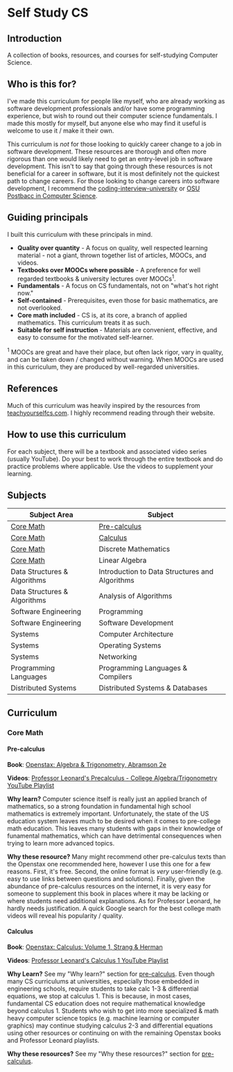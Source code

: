 # Self Study CS

## Introduction

A collection of books, resources, and courses for self-studying Computer Science.

## Who is this for?

I've made this curriculum for people like myself, who are already working as software development professionals and/or have some programming experience, but wish to round out their computer science fundamentals. I made this mostly for myself, but anyone else who may find it useful is welcome to use it / make it their own.

This curriculum is *not* for those looking to quickly career change to a job in software development. These resources are thorough and often more rigorous than one would likely need to get an entry-level job in software development. This isn't to say that going through these resources is not beneficial for a career in software, but it is most definitely not the quickest path to change careers. For those looking to change careers into software development, I recommend the [coding-interview-university](https://github.com/jwasham/coding-interview-university) or [OSU Postbacc in Computer Science](https://eecs.oregonstate.edu/academic/online-cs-postbacc).

## Guiding principals

I built this curriculum with these principals in mind.

+ **Quality over quantity** - A focus on quality, well respected learning material - not a giant, thrown together list of articles, MOOCs, and videos.
+ **Textbooks over MOOCs where possible** - A preference for well regarded textbooks & university lectures over MOOCs<sup>1</sup>.
+ **Fundamentals** - A focus on CS fundamentals, not on "what's hot right now."
+ **Self-contained** - Prerequisites, even those for basic mathematics, are not overlooked.
+ **Core math included** - CS is, at its core, a branch of applied mathematics.  This curriculum treats it as such.
+ **Suitable for self instruction** - Materials are convenient, effective, and easy to consume for the motivated self-learner.

<sup>1</sup> MOOCs are great and have their place, but often lack rigor, vary in quality, and can be taken down / changed without warning. When MOOCs are used in this curriculum, they are produced by well-regarded universities.

## References

Much of this curriculum was heavily inspired by the resources from [teachyourselfcs.com](https://teachyourselfcs.com/). I highly recommend reading through their website.

## How to use this curriculum

For each subject, there will be a textbook and associated video series (usually YouTube). Do your best to work through the entire textbook and do practice problems where applicable. Use the videos to supplement your learning.

## Subjects

| Subject Area | Subject |
| ------------ | ------- |
| [Core Math](#core-math) | [Pre-calculus](#pre-calculus) |
| [Core Math](#core-math) | [Calculus](#calculus) |
| [Core Math](#core-math) | Discrete Mathematics |
| [Core Math](#core-math) | Linear Algebra |
| Data Structures & Algorithms | Introduction to Data Structures and Algorithms |
| Data Structures & Algorithms | Analysis of Algorithms |
| Software Engineering | Programming |
| Software Engineering | Software Development |
| Systems | Computer Architecture |
| Systems | Operating Systems |
| Systems | Networking |
| Programming Languages | Programming Languages & Compilers |
| Distributed Systems | Distributed Systems & Databases |

## Curriculum

### Core Math

#### Pre-calculus

**Book**: [Openstax: Algebra & Trigonometry, Abramson 2e](https://openstax.org/details/books/algebra-and-trigonometry-2e)

**Videos**: [Professor Leonard's Precalculus - College Algebra/Trigonometry YouTube Playlist](https://www.youtube.com/playlist?list=PLDesaqWTN6ESsmwELdrzhcGiRhk5DjwLP)

**Why learn?** Computer science itself is really just an applied branch of mathematics, so a strong foundation in fundamental high school mathematics is extremely important. Unfortunately, the state of the US education system leaves much to be desired when it comes to pre-college math education. This leaves many students with gaps in their knowledge of funamental mathematics, which can have detrimental consequences when trying to learn more advanced topics.

**Why these resource?** Many might recommend other pre-calculus texts than the Openstax one recommended here, however I use this one for a few reasons. First, it's free.  Second, the online format is *very* user-friendly (e.g. easy to use links between questions and solutions). Finally, given the abundance of pre-calculus resources on the internet, it is very easy for someone to supplement this book in places where it may be lacking or where students need additional explanations. As for Professor Leonard, he hardly needs justification. A quick Google search for the best college math videos will reveal his popularity / quality.

#### Calculus

**Book**: [Openstax: Calculus: Volume 1, Strang & Herman](https://openstax.org/details/books/calculus-volume-1)

**Videos**: [Professor Leonard's Calculus 1 YouTube Playlist](https://www.youtube.com/watch?v=fYyARMqiaag&list=PLF797E961509B4EB5)

**Why Learn?** See my "Why learn?" section for [pre-calculus](#pre-calculus). Even though many CS curriculums at universities, especially those embedded in engineering schools, require students to take calc 1-3 & differential equations, we stop at calculus 1. This is because, in most cases, fundamental CS education does not require mathematical knowledge beyond calculus 1. Students who wish to get into more specialized & math heavy computer science topics (e.g. machine learning or computer graphics) may continue studying calculus 2-3 and differential equations using other resources or continuing on with the remaining Openstax books and Professor Leonard playlists.

**Why these resources?** See my "Why these resources?" section for [pre-calculus](#pre-calculus).



